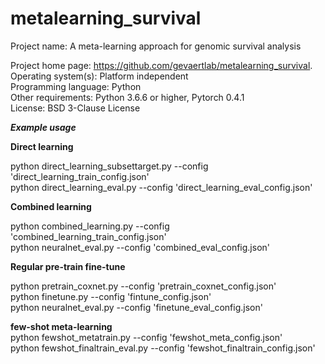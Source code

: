 # metalearning_survival


Project name: A meta-learning approach for genomic survival analysis  

Project home page: https://github.com/gevaertlab/metalearning_survival.  
Operating system(s): Platform independent  
Programming language: Python    
Other requirements: Python 3.6.6 or higher, Pytorch 0.4.1  
License: BSD 3-Clause License   

***Example usage***

**Direct learning**

python direct_learning_subsettarget.py --config 'direct_learning_train_config.json'   
python direct_learning_eval.py --config 'direct_learning_eval_config.json'   


**Combined learning**

python combined_learning.py  --config 'combined_learning_train_config.json'   
python neuralnet_eval.py --config 'combined_eval_config.json'   


**Regular pre-train fine-tune**

python pretrain_coxnet.py --config  'pretrain_coxnet_config.json'   
python finetune.py --config 'fintune_config.json'   
python neuralnet_eval.py --config 'finetune_eval_config.json'   


**few-shot meta-learning**    
python fewshot_metatrain.py --config 'fewshot_meta_config.json'   
python fewshot_finaltrain_eval.py --config 'fewshot_finaltrain_config.json'   

